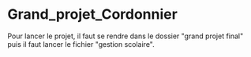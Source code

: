 # Grand_projet_Cordonnier
Pour lancer le projet, il faut se rendre dans le dossier "grand projet final" puis il faut lancer le fichier "gestion scolaire".
